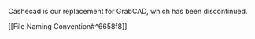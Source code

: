 Cashecad is our replacement for GrabCAD, which has been discontinued.

[[File Naming Convention#^6658f8]]
